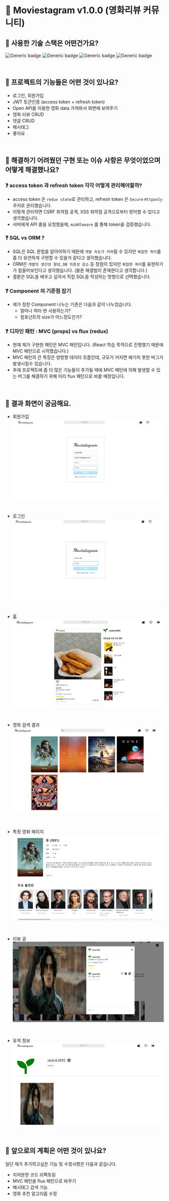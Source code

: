 # 🎥 Moviestagram v1.0.0 (영화리뷰 커뮤니티)

## 🤔 사용한 기술 스택은 어떤건가요?

![Generic badge](https://img.shields.io/badge/ReactJS-v17.0.2-61DAFB?logo=react&style=flat)
![Generic badge](https://img.shields.io/badge/Redux-v4.1.2-%23593d88.svg?logo=redux&style=flat)
![Generic badge](https://img.shields.io/badge/NodeJS-v12.18.3-6DA55F?logo=nodedotjs&style=flat)
![Generic badge](https://img.shields.io/badge/MySQL-v8.0.22-%23316192.svg?logo=mysql&style=flat)

<br>

## 🤔 프로젝트의 기능들은 어떤 것이 있나요?

- 로그인, 회원가입
- JWT 토큰인증 (access token + refresh token)
- Open API를 이용한 영화 data 가져와서 화면에 보여주기
- 영화 리뷰 CRUD
- 댓글 CRUD
- 해시태그
- 좋아요

<br>

## 🤔 해결하기 어려웠던 구현 또는 이슈 사항은 무엇이었으며 어떻게 해결했나요?

### ❓ access token 과 refresh token 각각 어떻게 관리해야할까?

- access token 은 `redux state`로 관리하고, refresh token 은 `Secure` `Httponly` 쿠키로 관리했습니다.
- 이렇게 관리하면 CSRF 취약점 공격, XSS 취약점 공격으로부터 방어할 수 있다고 생각했습니다.
- 서버에게 API 콜을 요청했을때, `middleware` 를 통해 token을 검증했습니다.

### ❓ SQL vs ORM ?

- SQL은 SQL 문법을 알아야하기 때문에 `개발 속도가 저하`될 수 있지만 `복잡한 쿼리`를 좀 더 유연하게 구현할 수 있을거 같다고 생각했습니다.
- ORM은 `개발의 생산성 향상`, `DB 의존성 감소` 등 장점이 있지만 `복잡한 쿼리`를 표현하기가 힘들어보인다고 생각했습니다. (물론 해결법이 존재한다고 생각합니다.)
- 결론은 SQL을 배우고 싶어서 직접 SQL을 작성하는 방향으로 선택했습니다.

### ❓ Component 의 기준점 잡기

- 제가 정한 Component 나누는 기준은 다음과 같이 나누었습니다.
  - 얼마나 여러 번 사용하는가?
  - 컴포넌트의 size가 어느정도인가?

### ❓ 디자인 패턴 : MVC (props) vs flux (redux)

- 현재 제가 구현한 패턴은 MVC 패턴입니다. (React 학습 목적으로 진행했기 때문에 MVC 패턴으로 시작했습니다.)
- MVC 패턴의 큰 특징은 양방향 데이터 흐름인데, 규모가 커지면 예기치 못한 버그가 발생시킬수 있습니다.
- 후에 프로젝트에 좀 더 많은 기능들이 추가될 때에 MVC 패턴에 의해 발생할 수 있는 버그를 해결하기 위해 미리 flux 패턴으로 바꿀 예정입니다.

<br>

## 🤔 결과 화면이 궁금해요.

- 회원가입
  ![](./images/signup.PNG)

  <br>

- 로그인
  ![](./images/login.PNG)

  <br>

- 홈
  ![](./images/home.PNG)

  <br>

- 영화 검색 결과
  ![](./images/movie-list.PNG)

  <br>

- 특정 영화 페이지
  ![](./images/movie-intro.PNG)

  <br>

- 리뷰 글
  ![](./images/review-detail.PNG)

  <br>

- 유저 정보
  ![](./images/user.PNG)

  <br>

## 🤔 앞으로의 계획은 어떤 것이 있나요?

일단 제가 추가하고싶은 기능 및 수정사항은 다음과 같습니다.

- 지저분한 코드 리펙토링
- MVC 패턴을 flux 패턴으로 바꾸기
- 해시태그 검색 기능
- 영화 추천 알고리즘 수정
